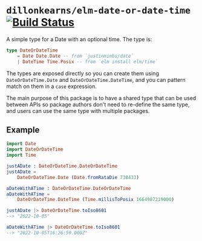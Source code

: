 # `dillonkearns/elm-date-or-date-time` [![Build Status](https://github.com/dillonkearns/elm-date-or-date-time/workflows/CI/badge.svg)](https://github.com/dillonkearns/elm-date-or-date-time/actions?query=branch%3Amain)

A simple type for a Date with an optional time. The type is:

```elm
type DateOrDateTime
    = Date Date.Date -- from `justinmimbs/date`
    | DateTime Time.Posix -- from `elm install elm/time`
```

The types are exposed directly so you can create them using `DateOrDateTime.Date` and `DateOrDateTime.DateTime`, and
you can pattern match on them in a `case` expression.

The main purpose of this package is to have a shared type that can be used between APIs so package authors don't need to
re-define the same type, and users can use the same type with multiple packages.

## Example


```elm
import Date
import DateOrDateTime
import Time

justADate : DateOrDateTime.DateOrDateTime
justADate =
    DateOrDateTime.Date (Date.fromRataDie 738433)

aDateWithATime : DateOrDateTime.DateOrDateTime
aDateWithATime =
    DateOrDateTime.DateTime (Time.millisToPosix 1664987219000)

justADate |> DateOrDateTime.toIso8601
--> "2022-10-05"

aDateWithATime |> DateOrDateTime.toIso8601
--> "2022-10-05T16:26:59.000Z"
```
